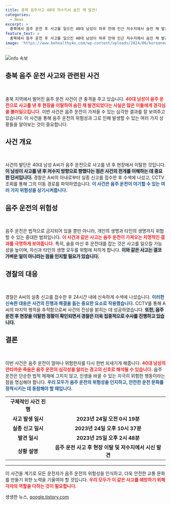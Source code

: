 ```yaml
---
title: 충북 음주사고 40대 저수지서 숨진 채 발견!
categories:
  - News
excerpt: >
  충북에서 음주 운전 후 사고를 일으킨 40대 남성이 하루 만에 인근 저수지에서 숨진 채 발견됐다. 그는 사고 후 현장을 떠났으며, 경찰은 음주 사실이 밝혀질까 두려워 도주한 것으로 추정하고 있다.
feature_text: >
  충북에서 음주 운전 후 사고를 일으킨 40대 남성이 하루 만에 인근 저수지에서 숨진 채 발견됐다. 그는 사고 후 현장을 떠났으며, 경찰은 음주 사실이 밝혀질까 두려워 도주한 것으로 추정하고 있다.
image: 'https://www.behealthy4u.com/wp-content/uploads/2024/06/koreanews.jpg'
---
```


<p><img src="https://www.behealthy4u.com/wp-content/uploads/2024/06/koreanews.jpg" alt="info 속보" /></p>

<h2 data-ke-size="size26">충북 음주 운전 사고와 관련된 사건</h2>

<p data-ke-size="size16">&nbsp;</p>

<p>충북 지역에서 벌어진 음주 운전 사건이 큰 충격을 주고 있습니다. <b><span style="color: #ee2323;">40대 남성이 음주 운전으로 사고를 낸 후 현장을 이탈하여 숨진 채 발견되었다는 사실은 많은 이들에게 경각심을 불러일으킵니다.</span></b> 이번 사건은 음주 운전이 가져올 수 있는 심각한 결과를 잘 보여주고 있습니다. 이 사건을 통해 음주 운전의 위험성과 그로 인해 발생할 수 있는 여러 가지 상황들을 알아보는 것이 중요합니다. </p>

<h2 data-ke-size="size26">사건 개요</h2>

<p data-ke-size="size16">&nbsp;</p>

<p>사건의 발단은 40대 남성 A씨가 음주 운전으로 사고를 낸 후 현장에서 이탈한 것입니다. <b><span style="background-color: #21538527;">이 남성이 사고를 낸 후 저수지 방향으로 향했다는 점은 사건의 전개를 이해하는 데 중요한 단서입니다.</span></b> 경찰은 A씨의 아내로부터 실종 신고를 접수한 후 수색에 나섰고, CCTV 조회를 통해 그의 이동 경로를 파악하였습니다. <b><span style="color: #1a5490;">이 사건은 음주 운전이 야기할 수 있는 여러 가지 위험성을 상기시켜줍니다.</span></b></p>

<h2 data-ke-size="size26">음주 운전의 위험성</h2>

<p data-ke-size="size16">&nbsp;</p>

<p>음주 운전은 법적으로 금지되어 있을 뿐만 아니라, 개인의 생명과 타인의 생명까지 위협할 수 있는 중대한 범죄입니다. <b><span style="color: #ee2323;">이 사건과 같은 사고는 음주 운전이 가져오는 치명적인 결과를 극명하게 보여줍니다.</span></b> 특히, 술을 마신 후 운전대를 잡는 것은 사고를 일으킬 가능성을 높이며, 자신과 타인의 생명 모두를 위험에 처하게 합니다. <b><span style="background-color: #21538527;">이와 같은 사고는 결코 가벼운 일이 아니라는 점을 인지할 필요가 있습니다.</span></b> </p>

<h2 data-ke-size="size26">경찰의 대응</h2>

<p data-ke-size="size16">&nbsp;</p>

<p>경찰은 A씨의 실종 신고를 접수한 후 24시간 내에 신속하게 수색에 나섰습니다. <b><span style="color: #1a5490;">이러한 신속한 대응은 사건의 진행과 해결을 돕는 중요한 요소로 작용했습니다.</span></b> CCTV를 통해 A씨의 마지막 행적을 추적함으로써 사건의 진상을 밝히는 데 성공하였습니다. <b><span style="background-color: #21538527;">또한, 음주 운전 후 현장을 이탈한 정황이 확인되면서 경찰은 더욱 집중적으로 수사를 진행하고 있습니다.</span></b></p>

<h2 data-ke-size="size26">결론</h2>

<p data-ke-size="size16">&nbsp;</p>

<p>이번 사건은 음주 운전이 얼마나 위험한지를 다시 한번 되새기게 해줍니다. <b><span style="color: #ee2323;">40대 남성의 안타까운 죽음은 음주 운전의 심각성을 알리는 경고의 신호로 해석될 수 있습니다.</span></b> 음주 운전은 단순한 법적 제재에 그치지 않고, 인생을 바꿀 수 있는 지극히 위험한 행동이라는 점을 명심해야 합니다. <b><span style="color: #1a5490;">우리 모두가 음주 운전의 위험성을 인지하고, 안전한 운전 문화를 정착시키는 데 동참해야 할 때입니다.</span></b></p>

<table>
  <tr>
    <td style="text-align: center; height: 17px;"><b>구체적인 사건 진행</b></td>
  </tr>
  <tr>
    <td style="text-align: center; height: 17px;"><b>사고 발생 일시</b></td>
    <td style="text-align: center; height: 17px;"><b>2023년 24일 오전 0시 19분</b></td>
  </tr>
  <tr>
    <td style="text-align: center; height: 17px;"><b>실종 신고 일시</b></td>
    <td style="text-align: center; height: 17px;"><b>2023년 24일 오후 10시 37분</b></td>
  </tr>
  <tr>
    <td style="text-align: center; height: 17px;"><b>발견 일시</b></td>
    <td style="text-align: center; height: 17px;"><b>2023년 25일 오후 2시 48분</b></td>
  </tr>
  <tr>
    <td style="text-align: center; height: 17px;"><b>상황 설명</b></td>
    <td style="text-align: center; height: 17px;"><b>음주 운전 사고 후 현장 이탈 및 저수지에서 시신 발견</b></td>
  </tr>
</table>

<hr>

<p>이 사건을 계기로 모든 운전자가 음주 운전의 위험성을 인식하고, 더욱 안전한 교통 문화를 만들기 위한 노력을 기울여야 할 것입니다. <b><span style="color: #ee2323;">우리 모두가 이 같은 사고를 예방하기 위해 각자의 역할을 다하는 것이 필요합니다.</span></b></p>
생생한 뉴스, <a href="https://qoogle.tistory.com" rel="dofollow">qoogle.tistory.com</a>


